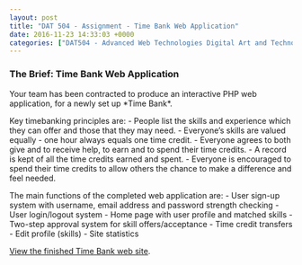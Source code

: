 ```yaml
---
layout: post
title: "DAT 504 - Assignment - Time Bank Web Application"
date: 2016-11-23 14:33:03 +0000
categories: ["DAT504 - Advanced Web Technologies Digital Art and Technology"]
---
```


<h3>The Brief: Time Bank Web Application</h3>
Your team has been contracted to produce an interactive PHP web application, for a newly set up *Time Bank*.

Key timebanking principles are:
 	- People list the skills and experience which they can offer and those that they may need.
 	- Everyone’s skills are valued equally - one hour always equals one time credit.
 	- Everyone agrees to both give and to receive help, to earn and to spend their time credits.
 	- A record is kept of all the time credits earned and spent.
 	- Everyone is encouraged to spend their time credits to allow others the chance to make a difference and feel needed.

The main functions of the completed web application are:
 	- User sign-up system with username, email address and password strength checking
 	- User login/logout system
 	- Home page with user profile and matched skills
 	- Two-step approval system for skill offers/acceptance
 	- Time credit transfers
 	- Edit profile (skills)
 	- Site statistics

<a href="http://www.circleseven.co.uk/dat504">View the finished Time Bank web site</a>.